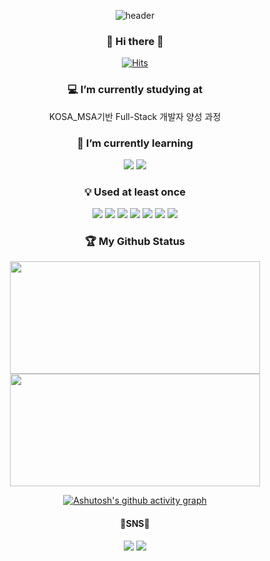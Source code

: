 <div align="center">
 
![header](https://capsule-render.vercel.app/api?type=Waving&color=FDD1E1&height=300&section=header&text=Welcome!&fontSize=90&fontColor=ffffff&fontAlignY=45&desc=%20Soyoung'sGITHUB&descSize=30&descAlign=65)

### 👋 Hi there 👋
[![Hits](https://hits.seeyoufarm.com/api/count/incr/badge.svg?url=https%3A%2F%2Fgithub.com%2Fsylee990205&count_bg=%23E4C7FF&title_bg=%23E6DEFF&icon=&icon_color=%237646AE&title=hits&edge_flat=false)](https://hits.seeyoufarm.com)
 ### 💻 I’m currently studying at
<!-- ######  If you are curious about my study process now, please click the link below.
 [KOSA_MSA기반 Full-Stack 개발자 양성 과정](https://github.com/sylee990205/lsy_dktechin_study)  -->
 KOSA_MSA기반 Full-Stack 개발자 양성 과정
 ### 🌱 I’m currently learning  
<img src="https://img.shields.io/badge/java-F14C1D?style=for-the-badge&logo=java&logoColor=white"> <img src="https://img.shields.io/badge/spring Boot-6DB33F?style=for-the-badge&logo=springBoot&logoColor=white">
 ### 💡 Used at least once
 <img src="https://img.shields.io/badge/C-A8B9CC?style=for-the-badge&logo=C&logoColor=white">  <img src="https://img.shields.io/badge/C++-00599C?style=for-the-badge&logo=Cplusplus&logoColor=white">  <img src="https://img.shields.io/badge/-C%23-239120?style=for-the-badge&logo=csharp&logoColor=white"> <img src="https://img.shields.io/badge/Python-3776AB?style=for-the-badge&logo=python&logoColor=white">  <img src="https://img.shields.io/badge/Kotlin-7F52FF?style=for-the-badge&logo=kotlin&logoColor=white"> 
 <img src="https://img.shields.io/badge/Oracle DB-F80000?style=for-the-badge&logo=oracle&logoColor=white"> <img src="https://img.shields.io/badge/Android Studio-3DDC84?style=for-the-badge&logo=androidstudio&logoColor=white"> 
 
 ### :trophy: My Github Status
 
 <p>
  <img width="400em" height="180em" src="https://github-readme-stats-sigma-five.vercel.app/api?username=sylee990205&show_icons=true&theme=buefy">
  <img width="400em" height="180em" src="https://github-readme-stats-sigma-five.vercel.app/api/top-langs/?username=sylee990205&layout=compact&theme=buefy">
</p>
 
[![Ashutosh's github activity graph](https://github-readme-activity-graph.vercel.app/graph?username=sylee990205)](https://github.com/ashutosh00710/github-readme-activity-graph)
 
 
 #### 💙SNS💙
 <a href="https://www.instagram.com/sos0_zero/" target="_blank"><img src="https://img.shields.io/badge/Instagram-E4405F?style=flat-square&logo=instagram&logoColor=white"/></a>  <a href="https://mail.google.com/mail/?view=cm&amp;fs=1&amp;to=sylee.990205@gmail.com" target="_blank"><img src="https://img.shields.io/badge/Gmail-EA4335?style=flat-square&logo=gmail&logoColor=white"/></a>
 
 </div>





